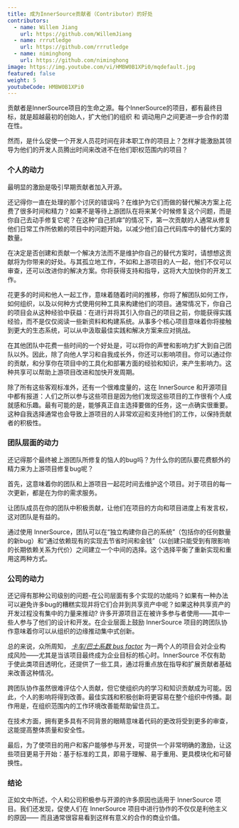 ```yaml
---
title: 成为InnerSource贡献者（Contributor）的好处
contributors:
  - name: Willem Jiang
    url: https://github.com/WillemJiang
  - name: rrrutledge
    url: https://github.com/rrrutledge
  - name: niminghong
    url: https://github.com/niminghong
image: https://img.youtube.com/vi/HMBW0B1XPi0/mqdefault.jpg
featured: false
weight: 5
youtubeCode: HMBW0B1XPi0
---
```

<div class="paragraph">
<p>贡献者是InnerSource项目的生命之源。每个InnerSource的项目，都有最终目标，就是超越最初的创始人，扩大他们的组织 和 调动用户之间更进一步合作的潜在性。</p>
</div>
<div class="paragraph">
<p>然而，是什么促使一个开发人员花时间在非本职工作的项目上？怎样才能激励其领导为他们的开发人员腾出时间来改进不在他们职权范围内的项目？</p>
</div>
<div class="sect2">
<h3 id="_个人的动力">个人的动力</h3>
<div class="paragraph">
<p>最明显的激励是吸引早期贡献者加入开源。</p>
</div>
<div class="paragraph">
<p>还记得你一直在处理的那个讨厌的错误吗？在维护为它们而做的替代解决方案上花费了很多时间和精力？如果不是等待上游团队在将来某个时候修复这个问题，而是你自己去动手修复它呢？在这种“自己抓痒”的情况下，第一次贡献的人通常从修复他们日常工作所依赖的项目中的问题开始，以减少他们自己代码库中的替代方案的数量。</p>
</div>
<div class="paragraph">
<p>在决定是否创建和贡献一个解决方法而不是维护你自己的替代方案时，请想想这贡献将为你带来的好处。与其孤立地工作，不如和上游项目的人一起，他们不仅可以审查，还可以改进你的解决方案。你将获得支持和指导，这将大大加快你的开发工作。</p>
</div>
<div class="paragraph">
<p>花更多的时间和他人一起工作，意味着随着时间的推移，你将了解团队如何工作，如何组织，以及以何种方式使用何种工具来构建他们的项目。通常情况下，你自己的项目会从这种经验中获益：在进行并将其引入你自己的项目之前，你能获得实践经验，而不是仅仅阅读一些新资料和构建系统。从事多个核心项目意味着你将接触到更大的生态系统，可以从中汲取最佳实践和解决方案来应对挑战。</p>
</div>
<div class="paragraph">
<p>在其他团队中花费一些时间的一个好处是，可以将你的声誉和影响力扩大到自己团队以外。因此，除了向他人学习和自我成长外，你还可以影响项目。你可以通过你的贡献，和分享你在项目中的工具化和部署方面的经验和知识，来产生影响力。这种共享可以帮助上游项目改进和加快开发周期。</p>
</div>
<div class="paragraph">
<p>除了所有这些客观标准外，还有一个很难度量的，这在 InnerSource 和开源项目中都有报道：人们之所以参与这些项目是因为他们发现这些项目的工作很有个人成就感和乐趣。最有可能的是，能够真正自主选择要做的任务，这一点确实很重要。这种自我选择通常也会导致上游项目的人非常欢迎和支持他们的工作，以保持贡献者的积极性。</p>
</div>
</div>
<div class="sect2">
<h3 id="_团队层面的动力">团队层面的动力</h3>
<div class="paragraph">
<p>还记得那个最终被上游团队所修复的恼人的bug吗？为什么你的团队要花费额外的精力来为上游项目修复bug呢？</p>
</div>
<div class="paragraph">
<p>首先，这意味着你的团队和上游项目一起花时间去维护这个项目。对于项目的每一次更新，都是在为你的需求服务。</p>
</div>
<div class="paragraph">
<p>让团队成员在你的团队中积极贡献，让他们在项目的方向和项目进度上有发言权，这对团队是有益的。</p>
</div>
<div class="paragraph">
<p>通过使用 InnerSource，团队可以在“独立构建你自己的系统”（包括你的任何数量的新bug）和“通过依赖现有的实现去节省时间和金钱”（以创建只能受到有限影响的长期依赖关系为代价）之间建立一个中间的选择。这个选择平衡了重新实现和重用这两种方式。</p>
</div>
</div>
<div class="sect2">
<h3 id="_公司的动力">公司的动力</h3>
<div class="paragraph">
<p>还记得有那种公司级别的问题-在公司层面有多个实现的功能吗？如果有一种办法可以避免许多bug的糟糕实现并将它们合并到共享资产中呢？如果这种共享资产的开发过程没有集中的力量来推动? 许多开源项目正在被许多参与者使用——其中一些人参与了他们的设计和开发。在企业层面上鼓励 InnerSource 项目的跨团队协作意味着你可以从组织的边缘推动集中式创新。</p>
</div>
<div class="paragraph">
<p>总的来说，众所周知， <a href="https://en.wikipedia.org/wiki/Bus_factor"><em>卡车/巴士系数 bus factor</em></a> 为一两个人的项目会对企业构成风险——尤其是当该项目最终成为企业目标的核心时。InnerSource 不仅有助于使此类项目透明化，还提供了一些工具，通过将重点放在指导和扩展贡献者基础来改善这种情况。</p>
</div>
<div class="paragraph">
<p>跨团队协作虽然很难评估个人贡献，但它使组织内的学习和知识贡献成为可能。因此，个人的影响将得到改善。最佳实践和积极创新将更容易在整个组织中传播。副作用是，在组织范围内的工作环境改善能帮助留住员工。</p>
</div>
<div class="paragraph">
<p>在技术方面，拥有更多具有不同背景的眼睛意味着代码的更改将受到更多的审查，这能提高整体质量和安全性。</p>
</div>
<div class="paragraph">
<p>最后，为了使项目的用户和客户能够参与开发，可提供一个非常明确的激励，让这些项目更易于开始：基于标准的工具，即易于理解、易于重用、更具模块化和可替换性。</p>
</div>
</div>
<div class="sect2">
<h3 id="_结论">结论</h3>
<div class="paragraph">
<p>正如文中所述，个人和公司积极参与开源的许多原因也适用于 InnerSource 项目。我们还发现，促使人们在 InnerSource 项目中进行协作的不仅仅是利他主义的原因——
而且通常很容易看到这样有意义的合作的商业价值。</p>
</div>
</div>
<!--- This file autogenerated from https://github.com/InnerSourceCommons/InnerSourceLearningPath/blob/master/scripts -->